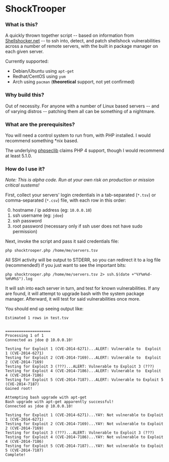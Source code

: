 # ShockTrooper

### What is this?

A quickly thrown together script -- based on information from [Shellshocker.net](https://shellshocker.net) -- to ssh into, detect, and patch shellshock vulnerabilities across a number of remote servers, with the built in package manager on each given server.

Currently supported:

* Debian/Ubuntu using `apt-get`
* Redhat/CentOS using `yum`
* Arch using `pacman` (**theoretical** support, not yet confirmed)

### Why build this?

Out of necessity. For anyone with a number of Linux based servers -- and of varying distros -- patching them all can be something of a nightmare.

### What are the prerequisites?

You will need a control system to run from, with PHP installed. I would recommend something *nix based.

The underlying [phpseclib](https://github.com/phpseclib/phpseclib) claims PHP 4 support, though I would recommend at least 5.1.0.

### How do I use it?

*Note: This is alpha code. Run at your own risk on production or mission critical sustems!*

First, collect your servers' login credentials in a  tab-separated (`*.tsv`) or comma-separated (`*.csv`) file, with each row in this order:

0. hostname / ip address (eg: `10.0.0.10`)
0. ssh username (eg: `jdoe`)
0. ssh password
0. root password (necessary only if ssh user does not have sudo permission)

Next, invoke the script and pass it said credentials file:

`php shocktrooper.php /home/me/servers.tsv`

All SSH activity will be output to STDERR, so you can redirect it to a log file (recommended!) if you just want to see the important bits:

`php shocktrooper.php /home/me/servers.tsv 2> ssh.$(date +"%Y%m%d-%H%M%S").log`

It will ssh into each server in turn, and test for known vulnerabilities. If any are found, it will attempt to upgrade bash with the system package manager. Afterward, it will test for said vulnerabilities once more.

You should end up seeing output like:

```
Estimated 1 rows in test.tsv


====================
Processing 1 of 1
Connected as jdoe @ 10.0.0.10!

Testing for Exploit 1 (CVE-2014-6271)...ALERT: Vulnerable to  Exploit 1 (CVE-2014-6271)
Testing for Exploit 2 (CVE-2014-7169)...ALERT: Vulnerable to  Exploit 2 (CVE-2014-7169)
Testing for Exploit 3 (???)...ALERT: Vulnerable to Exploit 3 (???)
Testing for Exploit 4 (CVE-2014-7186)...ALERT: Vulnerable to  Exploit 4 (CVE-2014-7186)
Testing for Exploit 5 (CVE-2014-7187)...ALERT: Vulnerable to Exploit 5 (CVE-2014-7187)
Gained root!

Attempting bash upgrade with apt-get
Bash upgrade with apt-get apparently successful!
Connected as jdoe @ 10.0.0.10!

Testing for Exploit 1 (CVE-2014-6271)...YAY: Not vulnerable to Exploit 1 (CVE-2014-6271)
Testing for Exploit 2 (CVE-2014-7169)...YAY: Not vulnerable to Exploit 2 (CVE-2014-7169)
Testing for Exploit 3 (???)...ALERT: Vulnerable to Exploit 3 (???)
Testing for Exploit 4 (CVE-2014-7186)...YAY: Not vulnerable to Exploit 4 (CVE-2014-7186)
Testing for Exploit 5 (CVE-2014-7187)...YAY: Not vulnerable to Exploit 5 (CVE-2014-7187)
Complete!
```
